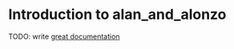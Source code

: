 # Introduction to alan_and_alonzo

TODO: write [great documentation](http://jacobian.org/writing/great-documentation/what-to-write/)
